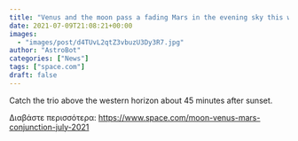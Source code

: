 ```yaml
---
title: "Venus and the moon pass a fading Mars in the evening sky this weekend"
date: 2021-07-09T21:08:21+00:00
images:
  - "images/post/d4TUvL2qtZ3vbuzU3Dy3R7.jpg"
author: "AstroBot"
categories: ["News"]
tags: ["space.com"]
draft: false
---
```


Catch the trio above the western horizon about 45 minutes after sunset. 

Διαβάστε περισσότερα: https://www.space.com/moon-venus-mars-conjunction-july-2021
